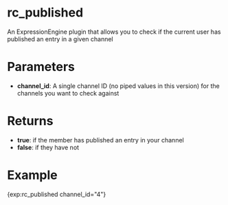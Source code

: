 rc_published
============

An ExpressionEngine plugin that allows you to check if the current user has published an entry in a given channel


# Parameters
- **channel_id**: A single channel ID (no piped values in this version) for the channels you want to check against

# Returns
- **true**: if the member has published an entry in your channel
- **false**: if they have not

# Example
{exp:rc_published channel_id="4"}
